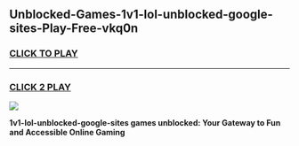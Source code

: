 
## Unblocked-Games-1v1-lol-unblocked-google-sites-Play-Free-vkq0n
<h3>
<a href="https://premium76.site?title=1v1-lol-unblocked-google-sites&ref=10A">CLICK TO PLAY</a></h3>
<hr>

<h3>
<a href="https://premium76.site?title=1v1-lol-unblocked-google-sites&ref=10A">CLICK 2 PLAY</a>
  
</h3>

<a href="https://premium76.site?title=1v1-lol-unblocked-google-sites&ref=10A"><img src="https://clearcache.store/games.png"></a>


**1v1-lol-unblocked-google-sites games unblocked: Your Gateway to Fun and Accessible Online Gaming**
